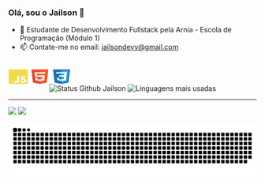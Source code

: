 ### Olá, sou o Jailson 👋

- 🌱 Estudante de Desenvolvimento Fullstack pela Arnia - Escola de Programação (Módulo 1)
- 📫 Contate-me no email: jailsondevv@gmail.com

<div style="display: inline_block"><br>
  <img align="center" alt="JP-Js" height="30" width="40" src="https://raw.githubusercontent.com/devicons/devicon/master/icons/javascript/javascript-plain.svg">
  <img align="center" alt="JP-HTML" height="30" width="40" src="https://raw.githubusercontent.com/devicons/devicon/master/icons/html5/html5-original.svg">
  <img align="center" alt="JP-CSS" height="30" width="40" src="https://raw.githubusercontent.com/devicons/devicon/master/icons/css3/css3-original.svg">
</div>
<div align="center">
  <img width="450em" height="188em" alt="Status Github Jailson" src="https://github-readme-stats.vercel.app/api?username=jailsoncodes&show_icons=true&theme=github_dark" />
  <img width="380em" height="188em" alt="Linguagens mais usadas" src="https://github-readme-stats.vercel.app/api/top-langs/?username=jailsoncodes&layout=compact&theme=github_dark"/>
</div>

<hr>

<div> 
  <a href = "mailto:jailsondevv@gmail.com"><img src="https://img.shields.io/badge/-Gmail-%23333?style=for-the-badge&logo=gmail&logoColor=white" target="_blank"></a>
  <a href="https://www.linkedin.com/in/jailsonpereira/" target="_blank"><img src="https://img.shields.io/badge/-LinkedIn-%230077B5?style=for-the-badge&logo=linkedin&logoColor=white" target="_blank"></a>   
</div>


![Snake animation](https://github.com/jailsoncodes/jailsoncodes/blob/output/github-contribution-grid-snake.svg)
<!--
**jailsoncodes/jailsoncodes** is a ✨ _special_ ✨ repository because its `README.md` (this file) appears on your GitHub profile.

Here are some ideas to get you started:

- 🔭 I’m currently working on ...
- 🌱 I’m currently learning ...
- 👯 I’m looking to collaborate on ...
- 🤔 I’m looking for help with ...
- 💬 Ask me about ...
- 📫 How to reach me: ...
- 😄 Pronouns: ...
- ⚡ Fun fact: ...
-->

